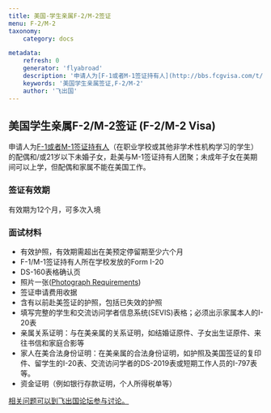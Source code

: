 ```yaml
---
title: 美国-学生亲属F-2/M-2签证
menu: F-2/M-2
taxonomy:
    category: docs

metadata:
    refresh: 0
    generator: 'flyabroad'
    description: '申请人为[F-1或者M-1签证持有人](http://bbs.fcgvisa.com/t/f-1-m-1-student-visa-f-1-m-1/5995)（在职业学校或其他非学术性机构学习的学生）的配偶和/或21岁以下未婚子女，赴美与M-1签证持有人团聚；未成年子女在美期间可以上学，但配偶和家属不能在美国工作。'
    keywords: '美国学生亲属签证,F-2/M-2'
    author: '飞出国'
---
```

## 美国学生亲属F-2/M-2签证 (F-2/M-2 Visa) ##

申请人为[F-1或者M-1签证持有人](http://bbs.fcgvisa.com/t/f-1-m-1-student-visa-f-1-m-1/5995)（在职业学校或其他非学术性机构学习的学生）的配偶和/或21岁以下未婚子女，赴美与M-1签证持有人团聚；未成年子女在美期间可以上学，但配偶和家属不能在美国工作。

### 签证有效期 ###

有效期为12个月，可多次入境

### 面试材料 ###

- 有效护照，有效期需超出在美预定停留期至少六个月
- F-1/M-1签证持有人所在学校发放的Form I-20
- DS-160表格确认页
- 照片一张([Photograph Requirements](http://travel.state.gov/content/visas/english/general/photos.html))
- 签证申请费用收据
- 含有以前赴美签证的护照，包括已失效的护照
- 填写完整的学生和交流访问学者信息系统(SEVIS)表格；必须出示家属本人的I-20表
- 亲属关系证明：与在美亲属的关系证明，如结婚证原件、子女出生证原件、来往书信和家庭合影等
- 家人在美合法身份证明：在美亲属的合法身份证明，如护照及美国签证的复印件、留学生的I-20表、交流访问学者的DS-2019表或短期工作人员的I-797表等。
- 资金证明（例如银行存款证明，个人所得税单等）

[相关问题可以到飞出国论坛参与讨论。](http://bbs.fcgvisa.com/t/6184?target=_blank)
